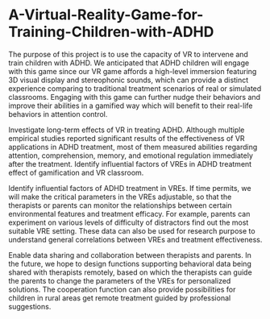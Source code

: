 # A-Virtual-Reality-Game-for-Training-Children-with-ADHD


The purpose of this project is to use the capacity of VR to intervene and train children with ADHD. We anticipated that ADHD children will engage with this game since our VR game affords a high-level immersion featuring 3D visual display and stereophonic sounds, which can provide a distinct experience comparing to traditional treatment scenarios of real or simulated classrooms. Engaging with this game can further nudge their behaviors and improve their abilities in a gamified way which will benefit to their real-life behaviors in attention control. 

Investigate long-term effects of VR in treating ADHD. Although multiple empirical studies reported significant results of the effectiveness of VR applications in ADHD treatment, most of them measured abilities regarding attention, comprehension, memory, and emotional regulation immediately after the treatment. Identify influential factors of VREs in ADHD treatment effect of gamification and VR classroom. 


Identify influential factors of ADHD treatment in VREs. If time permits, we will make the critical parameters in the VREs adjustable, so that the therapists or parents can monitor the relationships between certain environmental features and treatment efficacy. For example, parents can experiment on various levels of difficulty of distractors find out the most suitable VRE setting. These data can also be used for research purpose to understand general correlations between VREs and treatment effectiveness. 


Enable data sharing and collaboration between therapists and parents. In the future, we hope to design functions supporting behavioral data being shared with therapists remotely, based on which the therapists can guide the parents to change the parameters of the VREs for personalized solutions. The cooperation function can also provide possibilities for children in rural areas get remote treatment guided by professional suggestions. 
 
